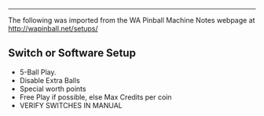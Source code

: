 ***
The following was imported from the WA Pinball Machine Notes webpage at http://wapinball.net/setups/
## Switch or Software Setup
-   5-Ball Play.
-   Disable Extra Balls
-   Special worth points
-   Free Play if possible, else Max Credits per coin
-   VERIFY SWITCHES IN MANUAL